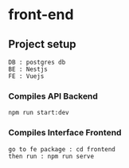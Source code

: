 # front-end

## Project setup
```
DB : postgres db
BE : Nestjs
FE : Vuejs
```

### Compiles API Backend
```
npm run start:dev
```

### Compiles Interface Frontend
```
go to fe package : cd frontend
then run : npm run serve
```